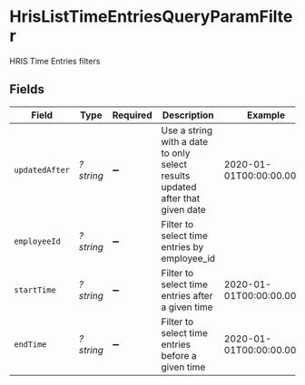 # HrisListTimeEntriesQueryParamFilter

HRIS Time Entries filters


## Fields

| Field                                                                         | Type                                                                          | Required                                                                      | Description                                                                   | Example                                                                       |
| ----------------------------------------------------------------------------- | ----------------------------------------------------------------------------- | ----------------------------------------------------------------------------- | ----------------------------------------------------------------------------- | ----------------------------------------------------------------------------- |
| `updatedAfter`                                                                | *?string*                                                                     | :heavy_minus_sign:                                                            | Use a string with a date to only select results updated after that given date | 2020-01-01T00:00:00.000Z                                                      |
| `employeeId`                                                                  | *?string*                                                                     | :heavy_minus_sign:                                                            | Filter to select time entries by employee_id                                  |                                                                               |
| `startTime`                                                                   | *?string*                                                                     | :heavy_minus_sign:                                                            | Filter to select time entries after a given time                              | 2020-01-01T00:00:00.000Z                                                      |
| `endTime`                                                                     | *?string*                                                                     | :heavy_minus_sign:                                                            | Filter to select time entries before a given time                             | 2020-01-01T00:00:00.000Z                                                      |